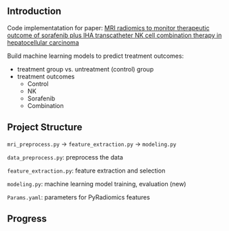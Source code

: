 ## Introduction
Code implementatation for paper: [MRI radiomics to monitor therapeutic outcome of sorafenib plus IHA transcatheter NK cell combination therapy in hepatocellular carcinoma](https://link.springer.com/article/10.1186/s12967-024-04873-w)


Build machine learning models to predict treatment outcomes:
* treatment group vs. untreatment (control) group
* treatment outcomes
    * Control
    * NK
    * Sorafenib
    * Combination

## Project Structure
`mri_preprocess.py` -> `feature_extraction.py` -> `modeling.py`

`data_preprocess.py`: preprocess the data

`feature_extraction.py`: feature extraction and selection

`modeling.py`: machine learning model training, evaluation (new)

`Params.yaml`: parameters for PyRadiomics features

## Progress
